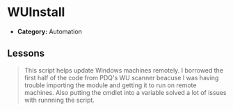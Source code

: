 # WUInstall

* **Category:** Automation

## Lessons

> This script helps update Windows machines remotely. I borrowed the first half of the code from PDQ's WU scanner beacuse I was 
> having trouble importing the module and getting it to run on remote machines. Also putting the cmdlet into a variable solved 
> a lot of issues with runnning the script. 
